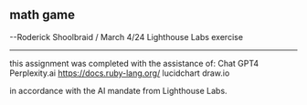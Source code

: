## math game
--Roderick Shoolbraid / March 4/24
Lighthouse Labs exercise 

_____________
this assignment was completed with the assistance of:
Chat GPT4
Perplexity.ai
https://docs.ruby-lang.org/
lucidchart
draw.io

in accordance with the AI mandate from Lighthouse Labs.
